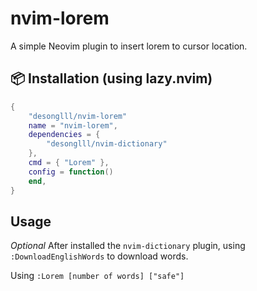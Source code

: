 
# nvim-lorem

A simple Neovim plugin to insert lorem to cursor location.

## 📦 Installation (using lazy.nvim)

```lua
{
    "desonglll/nvim-lorem"
    name = "nvim-lorem",
    dependencies = {
        "desonglll/nvim-dictionary"
    },
    cmd = { "Lorem" },
    config = function()
    end,
}
```

## Usage

*Optional* After installed the `nvim-dictionary` plugin, using `:DownloadEnglishWords` to download words.

Using `:Lorem [number of words] ["safe"]`

